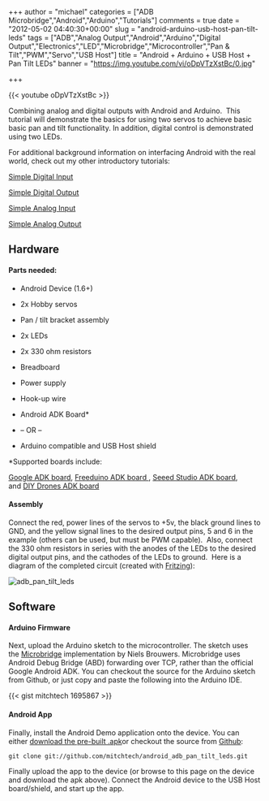 +++
author = "michael"
categories = ["ADB Microbridge","Android","Arduino","Tutorials"]
comments = true
date = "2012-05-02 04:40:30+00:00"
slug = "android-arduino-usb-host-pan-tilt-leds"
tags = ["ADB","Analog Output","Android","Arduino","Digital Output","Electronics","LED","Microbridge","Microcontroller","Pan &amp; Tilt","PWM","Servo","USB Host"]
title = "Android + Arduino + USB Host + Pan Tilt LEDs"
banner = "https://img.youtube.com/vi/oDpVTzXstBc/0.jpg"

+++

{{< youtube oDpVTzXstBc >}}

Combining analog and digital outputs with Android and Arduino.  This tutorial will demonstrate the basics for using two servos to achieve basic basic pan and tilt functionality. In addition, digital control is demonstrated using two LEDs.

For additional background information on interfacing Android with the real world, check out my other introductory tutorials:

[Simple Digital Input](http://mitchtech.net/android-arduino-usb-host-simple-digital-input/)

[Simple Digital Output](http://mitchtech.net/android-arduino-usb-host-simple-digital-output/)

[Simple Analog Input](http://mitchtech.net/android-arduino-usb-host-simple-analog-input/)

[Simple Analog Output](http://mitchtech.net/android-arduino-usb-host-simple-analog-output/)

## Hardware

#### Parts needed:

  * Android Device (1.6+)

  * 2x Hobby servos

  * Pan / tilt bracket assembly

  * 2x LEDs

  * 2x 330 ohm resistors

  * Breadboard

  * Power supply

  * Hook-up wire

  * Android ADK Board*

  * – OR –

  * Arduino compatible and USB Host shield

*Supported boards include:

[Google ADK board](http://www.rt-net.jp/shop/index.php?main_page=product_info&cPath=3_4&products_id=1), [Freeduino ADK board ](http://shop.moderndevice.com/products/freeduino-usb-host-board), [Seeed Studio ADK board](http://www.seeedstudio.com/depot/seeeduino-adk-main-board-p-846.html), and [DIY Drones ADK board](https://store.diydrones.com/ProductDetails.asp?ProductCode=BR-PhoneDrone)

#### Assembly

Connect the red, power lines of the servos to +5v, the black ground lines to GND, and the yellow signal lines to the desired output pins, 5 and 6 in the example (others can be used, but must be PWM capable).  Also, connect the 330 ohm resistors in series with the anodes of the LEDs to the desired digital output pins, and the cathodes of the LEDs to ground.  Here is a diagram of the completed circuit (created with [Fritzing](http://fritzing.org/)):

![adb_pan_tilt_leds](/img/adb_pan_tilt_leds.png)

## Software

#### Arduino Firmware

Next, upload the Arduino sketch to the microcontroller. The sketch uses the [Microbridge](http://code.google.com/p/microbridge/) implementation by Niels Brouwers. Microbridge uses Android Debug Bridge (ABD) forwarding over TCP, rather than the official Google Android ADK. You can checkout the source for the Arduino sketch from Github, or just copy and paste the following into the Arduino IDE.

{{< gist mitchtech 1695867 >}}

#### Android App

Finally, install the Android Demo application onto the device. You can either [download the pre-built .apk](http://mitch-tech.appspot.com/adb/AdbPanTiltLeds.apk)or checkout the source from [Github](https://github.com/mitchtech/android_adb_pan_tilt_leds):

```
git clone git://github.com/mitchtech/android_adb_pan_tilt_leds.git
```

Finally upload the app to the device (or browse to this page on the device and download the apk above). Connect the Android device to the USB Host board/shield, and start up the app.

